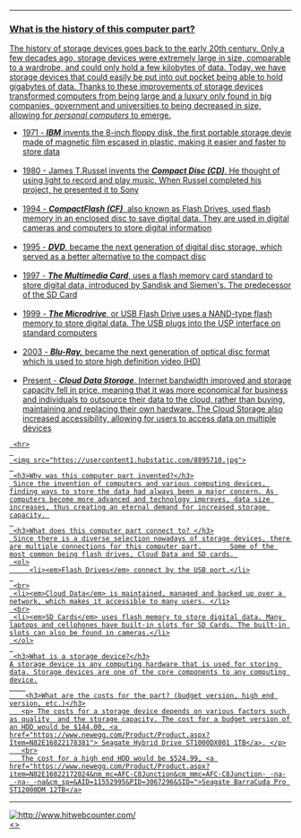<!DOCTYPE html>
<html>
    <head>
        <meta charset="utf-8">
        <a href="https://psouk1.github.io/Storage-Devices/>CLICK ME</a>
    </head>
    <body>
<h1>ICS3U Computer Hardware Project</h1>
<img src="https://media.giphy.com/media/l3vR85PnGsBwu1PFK/source.gif" alt="Computer Gif" style="width:800px;height:700px;">


<hr> 

<h3>What is the history of this computer part?</h3>
<p>The history of storage devices goes back to the early 20th century. Only a few decades ago, storage devices were extremely large in size, comparable to a wardrobe, and could only hold a few kilobytes of data. Today, we have storage devices that could easily be put into out pocket being able to hold gigabytes of data. Thanks to these improvements of storage devices transformed computers from being large and a luxury only found in big companies, government and universities to being decreased in size, allowing for <i>personal computers</i> to emerge.  



</p>
<ul>
    <li>1971 - <b><u><em>IBM</em></u></b> invents the 8-inch floppy disk, the first portable storage devie made of magnetic film escased in plastic, making it easier and faster to store data</li>
    <br>
    <li>1980 - James T.Russel invents the <u><b><em>Compact Disc (CD)</em></b></u>. He thought of using light to record and play music. When Russel completed his project, he presented it to Sony</li>
    <br>
    <li>1994 - <u><b><em>CompactFlash (CF)</em></b></u>, also known as Flash Drives, used flash memory in an enclosed disc to save digital data. They are used in digital cameras and computers to store digital information</li>
    <br>
    <li>1995 - <b><u><em>DVD</em></u></b>, became the next generation of digital disc storage, which served as a better alternative to the compact disc</li>
    <br>
    <li>1997 - <u><b><em>The Multimedia Card</em></b></u>, uses a flash memory card standard to store digital data, introduced by Sandisk and Siemen's. The predecessor of the SD Card</li>
    <br>
    <li>1999 - <u><b><em>The Microdrive</em></b></u>, or USB Flash Drive uses a NAND-type flash memory to store digital data. The USB plugs into the USP interface on standard computers</li>
    <br>
    <li>2003 - <b><u><em>Blu-Ray,</em></u></b> became the next generation of optical disc format which is used to store high definition video (HD)</li>
    <br>
    <li>Present - <u><b><em>Cloud Data Storage</em></b></u>. Internet bandwidth improved and storage capacity fell in price, meaning that it was more economical for business and individuals to outsource their data to the cloud, rather than buying, maintaining and replacing their own hardware. The Cloud Storage also increased accessibility, allowing for users to access data on multiple devices</li>
     </ul>
     
     <hr>
     
     <img src="https://usercontent1.hubstatic.com/8895710.jpg">
     
     <h3>Why was this computer part invented?</h3>
     Since the invention of computers and various computing devices, finding ways to store the data had always been a major concern. As computers become more advanced and technology improves, data size increases, thus creating an eternal demand for increased storage capacity. 
     
     <h3>What does this computer part connect to? </h3>
     Since there is a diverse selection nowadays of storage devices, there are multiple connections for this computer part.       Some of the most common being flash drives, Cloud Data and SD cards. 
     <ol>
         <li><em>Flash Drives</em> connect by the USB port.</li>
     
     <br>
     <li><em>Cloud Data</em> is maintained, managed and backed up over a network, which makes it accessible to many users. </li>
     <br>
     <li><em>SD Cards</em> uses flash memory to store digital data. Many laptops and cellphones have built-in slots for SD Cards. The built-in slots can also be found in cameras.</li>
     </ol>
     
     <h3>What is a storage device?</h3>
    A storage device is any computing hardware that is used for storing data. Storage devices are one of the core components to any computing device.
        
        <h3>What are the costs for the part? (budget version, high end version, etc.)</h3>
       <p> The costs for a storage device depends on various factors such as quality  and the storage capacity. The cost for a budget version of an HDD would be $144.00, <a href="https://www.newegg.com/Product/Product.aspx?Item=N82E16822178381"> Seagate Hybrid Drive ST1000DX001 1TB</a>. </p>
       <br>
       The cost for a high end HDD would be $524.99, <a href="https://www.newegg.com/Product/Product.aspx?item=N82E16822172024&nm_mc=AFC-C8Junction&cm_mmc=AFC-C8Junction-_-na-_-na-_-na&cm_sp=&AID=11552995&PID=3067296&SID=">Seagate BarraCuda Pro ST12000DM 12TB</a>
   
   
   <hr>
    <!-- hitwebcounter Code START -->
<a href="http://www.hitwebcounter.com" target="_blank">
<img src="http://hitwebcounter.com/counter/counter.php?page=6905603&style=0050&nbdigits=5&type=page&initCount=0" title="http://www.hitwebcounter.com/" Alt="http://www.hitwebcounter.com/"   border="0" >
</a>                                        <br/>
                                        <!-- hitwebcounter.com --><a href="http://www.hitwebcounter.com" title="" 
                                        target="_blank" style="font-family: ; 
                                        font-size: px; color: #; text-decoration:  ;"><>                                        </>
                                        </a>   
    </body>

</html>
